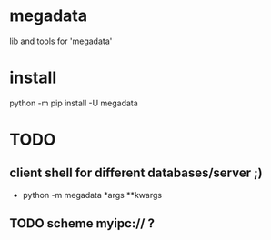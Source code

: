 # megadata

lib and tools for 'megadata'

# install

python -m pip install -U megadata

# TODO

## client shell for different databases/server ;)
* python -m megadata *args **kwargs

## TODO scheme myipc:// ?
